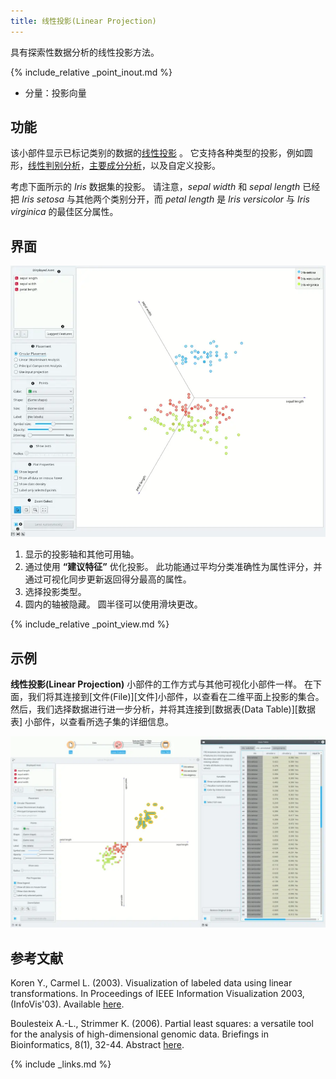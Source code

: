```yaml
---
title: 线性投影(Linear Projection)
---
```


具有探索性数据分析的线性投影方法。






{% include_relative _point_inout.md %}
- 分量：投影向量

## 功能
该小部件显示已标记类别的数据的[线性投影](https://en.wikipedia.org/wiki/Projection_(linear_algebra)) 。 它支持各种类型的投影，例如圆形，[线性判别分析](https://en.wikipedia.org/wiki/Linear_discriminant_analysis)，[主要成分分析](https://en.wikipedia.org/wiki/Principal_component_analysis)，以及自定义投影。

考虑下面所示的 *Iris* 数据集的投影。 请注意，*sepal width* 和 *sepal length* 已经把 *Iris setosa* 与其他两个类别分开，而 *petal length* 是 *Iris versicolor* 与 *Iris virginica* 的最佳区分属性。

## 界面
![](/assets/images/visualize/linear-projection-stamped.png.webp)

1. 显示的投影轴和其他可用轴。
2. 通过使用 **“建议特征”** 优化投影。 此功能通过平均分类准确性为属性评分，并通过可视化同步更新返回得分最高的属性。
3. 选择投影类型。
4. 圆内的轴被隐藏。 圆半径可以使用滑块更改。

{% include_relative _point_view.md %}


## 示例
**线性投影(Linear Projection)** 小部件的工作方式与其他可视化小部件一样。 在下面，我们将其连接到[文件(File)][文件]小部件，以查看在二维平面上投影的集合。 然后，我们选择数据进行进一步分析，并将其连接到[数据表(Data Table)][数据表] 小部件，以查看所选子集的详细信息。

![](/assets/images/visualize/LinearProjection-example.png.webp)

## 参考文献

Koren Y., Carmel L. (2003). Visualization of labeled data using linear transformations. In Proceedings of IEEE Information Visualization 2003, (InfoVis'03). Available [here](http://citeseerx.ist.psu.edu/viewdoc/download;jsessionid=3DDF0DB68D8AB9949820A19B0344C1F3?doi=10.1.1.13.8657&rep=rep1&type=pdf).

Boulesteix A.-L., Strimmer K. (2006). Partial least squares: a versatile tool for the analysis of high-dimensional genomic data. Briefings in Bioinformatics, 8(1), 32-44. Abstract [here](http://bib.oxfordjournals.org/content/8/1/32.abstract).

{% include _links.md %}